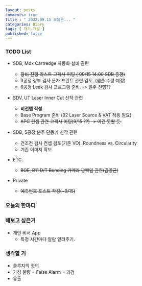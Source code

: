 ```yaml
---
layout: posts
comments: true
title : " 2022.09.15 오늘은... "
categories: Diary
tags: [ 자기 개발 ]
published: false
---
```


### TODO List

- SDB, Mdx Cartredge 자동화 설비 관련
  - ~~장비 진행 리스트 고객사 미팅 ( 09/15 14:00 SDB 증평)~~
  - 3공정 상부 검사 문자 프린트 관련 검토. (샘플 수령 예정)
  - 6공정 Leak 검사 프로그램 준비. -> 발주 진행??

- SDV, UT Laser Inner Cut 신작 관련
  - **비전맵 작성**
  - Base Program 준비 (β2 Laser Source & VAT 적용 필요)
  - ~~APC 컨셉 관련 고객사 미팅(9/15 ??) -> 이건 못할 듯.~~

- SDB, 5공정 분주 단동기 신작 관련
  - 건조전 검사 컨셉 검토(기존 VO). Roundness vs. Circularity
  - 기존 이미지 확보

- ETC.
  - ~~BOE, B11 D/T Bending 카메라 깜빡임 관련(김영균)~~

- Private
  - ~~예측번호 포스트 작성(~9/15)~~

### 오늘의 한마디

### 해보고 싶은거

- 개인 비서 App
  - 특정 시간마다 알람 알려주기.

### 생각할 거

- 클루지의 정의
- 가성 불량 = False Alarm = 과검
- 유출
